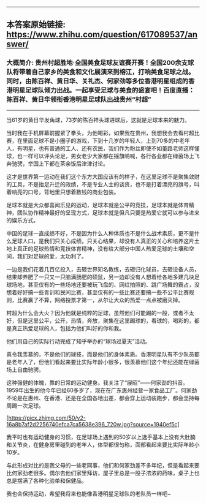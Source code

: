 ----------------------------------------
## 本答案原始链接: https://www.zhihu.com/question/617089537/answer/
### 大概简介: 贵州村超胜地·全国美食足球友谊赛开赛！全国200余支球队将带着自己家乡的美食和文化展演来到榕江，打响美食足球之战。同时，由陈百祥、黄日华、关礼杰、何家劲等多位香港明星组成的香港明星足球队倾力出战。一起享受足球与美食的盛宴吧！百度直播：陈百祥、黄日华领衔香港明星足球队出战贵州“村超”
----------------------------------------
当61岁的黄日华发角球，73岁的陈百祥头球进球后，这就是足球本来的魅力。

当时我在手机屏幕前握紧了拳头，为他喝彩，如果我在贵州，我想我会去看村超比赛，在里面足球不是小圈子的游戏，下到十几岁的年轻人，上到70多的中老年人，有明星，也有普通的工人、还有农民，我们作为粉丝即使不如董路老师这样懂球，也一样可以评头论足，男女老少大家都在摇旗呐喊，各行各业都在绿茵场上飞奔驰骋，举国上下都在茶余饭后津津讨论。

这才是世界第一运动在我们这个东方大国应该有的样子，在这里足球不是聚集敛财的工具，不是抬足升迁的政绩，不是专业人士的谈资，也不是打着漂亮的旗号，叫着响亮的口号，背地里只想着数钱的商业包装。

足球本就是大众都喜闻乐见的运动，足球本就是公平的竞技，足球本就是体育精神，团队协作精神最好的呈现方式，足球本就是但凡只要是热爱它就可以参与进来的娱乐方式。

中国的足球一直成绩不好，不是因为什么人种体质也不是什么战术素质，更不是什么足球人口，是我们只关心成绩，只关心结果，却没有人真正的关心和培养这片土地上真正的足球热情和竞技体育精神，没有给大部分中国人热爱足球的土壤和空间，我们对足球的爱，太功利了。

一边是我们花着几百亿投入，去砸世界知名教练，去砸归化球员，去砸设备人员，结果却养肥了一只又一只脑满肠肥的硕鼠，另一边却没有人想着给各地多建几块足球场地，甚至仅有的一些场地还要被玩飞盘的、网红拍照的、跳广场舞的霸占，没想着好好搞一些青训和民间比赛，甚至仅有的一些比赛还要搞一些不公平比赛规则，比赛赢了不算，网络投票才第一，从尔让大众的热爱一点点被磨灭掉。

村超为什么会大火？因为他就是纯粹的足球，虽然他们可能踢的一般，或者不太好，但是这里公平，公开，热情，奔放，聚集在这里踢球的，看球的，喝彩的，都是真正热爱足球的人，包括为他们叫好的你和我。

他们用自己的实际行动完成了知乎举办的“球场过夏天”活动。

真令我羡慕的，不是他们的球技，而是他们的身体素质。香港明星队有不少队员都是老年人了，但他们看起来要比实际年龄小很多，很羡慕他们这个年纪还能在绿茵场上自由驰骋。

这种强健的体魄，靠的日常的运动健身。我关注了“展昭”——何家劲的抖音。1959年出生的他今年已经60多岁了，现在在广东惠州经营一家食品工厂。何家劲不论是在惠州、在香港、还是在全国各地出差，都会穿上运动装跑步，都会坚持每周踢一次足球。

[https://picx.zhimg.com/50/v2-16a8b7af2d2256740efca7ca5638e396_720w.jpg?source=1940ef5c]

我平时也有运动健身的习惯，在足球场上遇到的50岁以上选手基本上没有大肚腩和关节炎，在健身房里碰到的老年人，体型都很匀称，面部看起来要比实际年龄小10岁。

与此形成对比的是我父母的一些老同事，他们和何家劲差不多年纪，但是看起来要比何家劲老很多。偶尔去他们家里拜访，屋子里总是一股子浓浓的药味，桌子上也总是摆满了各种化验单和保健品。

我也会保持运动，希望我将来也能像香港明星足球队的老队员一样吧~